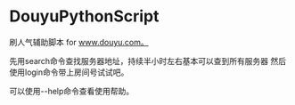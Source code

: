 # DouyuPythonScript
刷人气辅助脚本 for www.douyu.com。

先用search命令查找服务器地址，持续半小时左右基本可以查到所有服务器
然后使用login命令带上房间号试试吧。

可以使用--help命令查看使用帮助。
